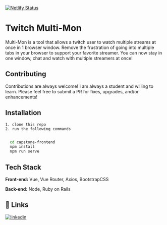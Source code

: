 [![Netlify Status](https://api.netlify.com/api/v1/badges/e61b2d38-032a-47b9-8ce6-d895bbb1f49f/deploy-status)](https://app.netlify.com/sites/multi-mon/deploys)

# Twitch Multi-Mon

Multi-Mon is a tool that allows a twitch user to watch multiple streams at once in 1 browser window.
Remove the frustration of going into multiple tabs in your browser to support your favorite streamer. You can now stay in one window, chat and watch with multiple streamers at once!

## Contributing

Contributions are always welcome! I am always a student and willing to learn. Please feel free to submit a PR for fixes, upgrades, and/or enhancements!

## Installation

    1. clone this repo
    2. run the following commands

```bash

  cd capstone-frontend
  npm install
  npm run serve
```

## Tech Stack

**Front-end:** Vue, Vue Router, Axios, BootstrapCSS

**Back-end:** Node, Ruby on Rails

## 🔗 Links

[![linkedin](https://img.shields.io/badge/linkedin-0A66C2?style=for-the-badge&logo=linkedin&logoColor=white)](https://www.linkedin.com/in/randyrod/)
